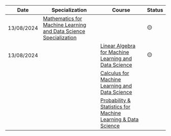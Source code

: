 | Date       | Specialization                                                                                                                                                 | Course                                                                                             | Status |
| ---------- | -------------------------------------------------------------------------------------------------------------------------------------------------------------- | -------------------------------------------------------------------------------------------------- | ------ |
| 13/08/2024 | [Mathematics for Machine Learning and Data Science Specialization](https://www.coursera.org/specializations/mathematics-for-machine-learning-and-data-science) |                                                                                                    | 🟡     |
| 13/08/2024 |                                                                                                                                                                | [Linear Algebra for Machine Learning and Data Science](./Linear_Algebra/README.md)                 | 🟡     |
|            |                                                                                                                                                                | [Calculus for Machine Learning and Data Science ](./Calculus/README.md)                            |        |
|            |                                                                                                                                                                | [Probability & Statistics for Machine Learning & Data Science](./Probability_Statistics/README.md) |        |
